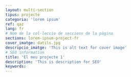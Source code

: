 ```yaml
---
layout: multi-section
tipus: projecte
categoria: 'lorem ipsum'
ref: qaz
lang: fr
# Nom de la col·leccio de seccions de la pàgina
sections: lorem-ipsum-project-fr
cover_imatge: datils.jpg
descripcio_imatge: 'This is alt text for cover image'
# SEO information
title: 'El meu projecte 1'
description: 'This is description for SEO'
keywords:
---
```

